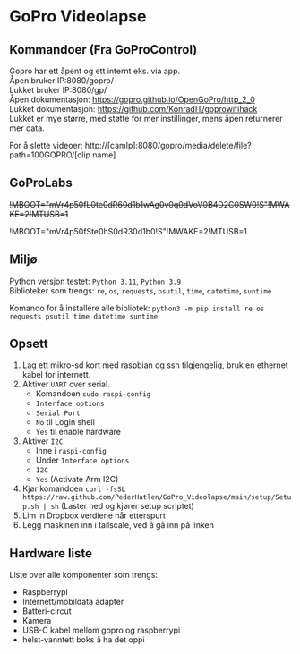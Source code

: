 # GoPro Videolapse

## Kommandoer (Fra GoProControl)

Gopro har ett åpent og ett internt eks. via app.  
Åpen bruker IP:8080/gopro/  
Lukket bruker IP:8080/gp/  
Åpen dokumentasjon: https://gopro.github.io/OpenGoPro/http_2_0  
Lukket dokumentasjon: https://github.com/KonradIT/goprowifihack  
Lukket er mye større, med støtte for mer instillinger, mens åpen returnerer mer data.  
  
For å slette videoer: http://\[camIp\]:8080/gopro/media/delete/file?path=100GOPRO/\[clip name\]

## GoProLabs

~~!MBOOT="mVr4p50fL0te0dR60d1b1wAg0v0q0dVoV0B4D2C0SW0!S"!MWAKE=2!MTUSB=1~~

!MBOOT="mVr4p50fSte0hS0dR30d1b0!S"!MWAKE=2!MTUSB=1

## Miljø

Python versjon testet: `Python 3.11`, `Python 3.9`  
Biblioteker som trengs: `re`, `os`, `requests`, `psutil`, `time`, `datetime`, `suntime`  

Komando for å installere alle bibliotek: `python3 -m pip install re os requests psutil time datetime suntime`  

## Opsett

1. Lag ett mikro-sd kort med raspbian og ssh tilgjengelig, bruk en ethernet kabel for internett.
2. Aktiver `UART` over serial.
    - Komandoen `sudo raspi-config`
    - `Interface options`
    - `Serial Port`
    - `No` til Login shell
    - `Yes` til enable hardware
3. Aktiver `I2C`
    - Inne i `raspi-config`
    - Under `Interface options`
    - `I2C`
    - `Yes` (Activate Arm I2C)
4. Kjør komandoen `curl -fsSL https://raw.github.com/PederHatlen/GoPro_Videolapse/main/setup/Setup.sh | sh` (Laster ned og kjører setup scriptet)
5. Lim in Dropbox verdiene når etterspurt
6. Legg maskinen inn i tailscale, ved å gå inn på linken

## Hardware liste

Liste over alle komponenter som trengs:

- Raspberrypi
- Internett/mobildata adapter
- Batteri-circut
- Kamera
- USB-C kabel mellom gopro og raspberrypi
- helst-vanntett boks å ha det oppi
